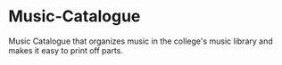 # Music-Catalogue

Music Catalogue that organizes music in the college's music library and makes it
easy to print off parts.
